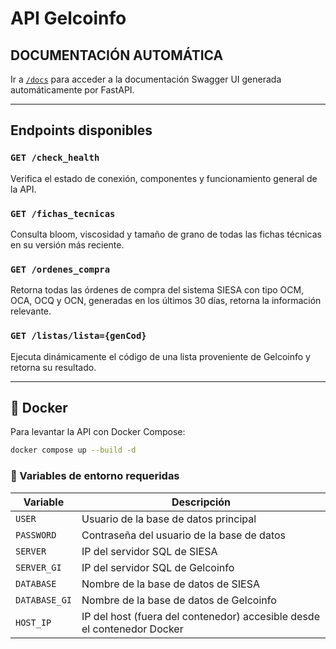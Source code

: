 # API Gelcoinfo

## DOCUMENTACIÓN AUTOMÁTICA

Ir a [`/docs`](http://localhost:8192/docs) para acceder a la documentación Swagger UI generada automáticamente por FastAPI.

---

## Endpoints disponibles

### `GET /check_health`
Verifica el estado de conexión, componentes y funcionamiento general de la API.

### `GET /fichas_tecnicas`
Consulta bloom, viscosidad y tamaño de grano de todas las fichas técnicas en su versión más reciente.

### `GET /ordenes_compra`
Retorna todas las órdenes de compra del sistema SIESA con tipo OCM, OCA, OCQ y OCN, generadas en los últimos 30 días, retorna la información relevante.

### `GET /listas/lista={genCod}`
Ejecuta dinámicamente el código de una lista proveniente de Gelcoinfo y retorna su resultado.

---
## 🐳 Docker

Para levantar la API con Docker Compose:

```bash
docker compose up --build -d
```

### 🔧 Variables de entorno requeridas

| Variable      | Descripción                                                             |
|---------------|--------------------------------------------------------------------------|
| `USER`        | Usuario de la base de datos principal                                    |
| `PASSWORD`    | Contraseña del usuario de la base de datos                               |
| `SERVER`      | IP del servidor SQL de SIESA                                             |
| `SERVER_GI`   | IP del servidor SQL de Gelcoinfo                                         |
| `DATABASE`    | Nombre de la base de datos de SIESA                                      |
| `DATABASE_GI` | Nombre de la base de datos de Gelcoinfo                                  |
| `HOST_IP`     | IP del host (fuera del contenedor) accesible desde el contenedor Docker |
